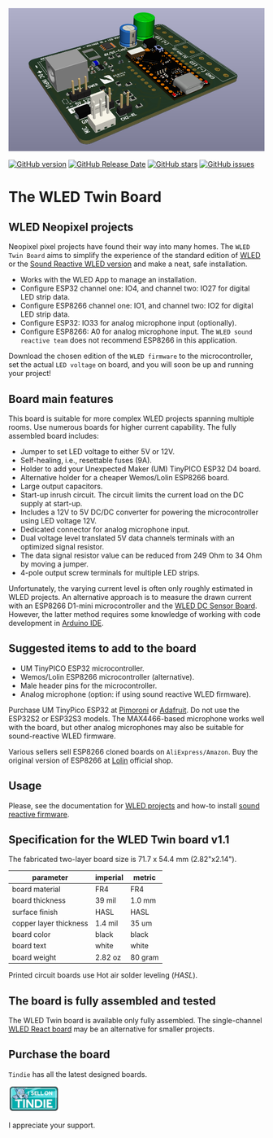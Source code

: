 ![prototyping solderable board](./images/3d-view-wled-twin-board-v1_1.png)

[![GitHub version](https://img.shields.io/github/release/berrak/WLED-TWIN-Board.svg?logo=github&logoColor=ffffff)](https://github.com/berrak/WLED-TWIN-Board/releases/latest)
[![GitHub Release Date](https://img.shields.io/github/release-date/berrak/WLED-TWIN-Board.svg?logo=github&logoColor=ffffff)](https://github.com/berrak/WLED-TWIN-Board/releases/latest)
[![GitHub stars](https://img.shields.io/github/stars/berrak/WLED-TWIN-Board.svg?logo=github&logoColor=ffffff)](https://github.com/berrak/WLED-TWIN-Board/stargazers)
[![GitHub issues](https://img.shields.io/github/issues/berrak/WLED-TWIN-Board.svg?logo=github&logoColor=ffffff)](https://github.com/berrak/WLED-TWIN-Board/issues)

# The WLED Twin Board

## WLED Neopixel projects 

Neopixel pixel projects have found their way into many homes. The `WLED Twin Board` aims to simplify the experience of the standard edition of [WLED](https://kno.wled.ge/) or the [Sound Reactive WLED version](https://github.com/atuline/WLED/) and make a neat, safe installation. 
 
- Works with the WLED App to manage an installation.
- Configure ESP32 channel one: IO4, and channel two: IO27 for digital LED strip data.
- Configure ESP8266 channel one: IO1, and channel two: IO2 for digital LED strip data.
- Configure ESP32: IO33 for analog microphone input (optionally).
- Configure ESP8266: A0 for analog microphone input. The `WLED sound reactive team` does not recommend ESP8266 in this application.

Download the chosen edition of the `WLED firmware` to the microcontroller, set the actual `LED voltage` on board, and you will soon be up and running your project!

## Board main features

This board is suitable for more complex WLED projects spanning multiple rooms. Use numerous boards for higher current capability. The fully assembled board includes:

- Jumper to set LED voltage to either 5V or 12V.
- Self-healing, i.e., resettable fuses (9A).
- Holder to add your Unexpected Maker (UM) TinyPICO ESP32 D4 board.
- Alternative holder for a cheaper Wemos/Lolin ESP8266 board.
- Large output capacitors.
- Start-up inrush circuit. The circuit limits the current load on the DC supply at start-up.
- Includes a 12V to 5V DC/DC converter for powering the microcontroller using LED voltage 12V.
- Dedicated connector for analog microphone input.
- Dual voltage level translated 5V data channels terminals with an optimized signal resistor.
- The data signal resistor value can be reduced from 249 Ohm to 34 Ohm by moving a jumper.
- 4-pole output screw terminals for multiple LED strips.


Unfortunately, the varying current level is often only roughly estimated in WLED projects. An alternative approach is to measure the drawn current with an ESP8266 D1-mini microcontroller and the [WLED DC Sensor Board](https://github.com/berrak/WLED-DC-Sensor-Board/). However, the latter method requires some knowledge of working with code development in [Arduino IDE](https://www.arduino.cc/en/software).

## Suggested items to add to the board

- UM TinyPICO ESP32 microcontroller.
- Wemos/Lolin ESP8266 microcontroller (alternative).
- Male header pins for the microcontroller.
- Analog microphone (option: if using sound reactive WLED firmware).

Purchase UM TinyPico ESP32 at [Pimoroni](https://shop.pimoroni.com/products/tinypico-v2?variant=39285089534035) or [Adafruit](https://www.adafruit.com/?q=TinyPico+ESP32&sort=BestMatch). Do not use the ESP32S2 or ESP32S3 models. The MAX4466-based microphone works well with the board, but other analog microphones may also be suitable for sound-reactive WLED firmware.

Various sellers sell ESP8266 cloned boards on `AliExpress/Amazon`. Buy the original version of ESP8266 at [Lolin](https://lolin.aliexpress.com/store/1331105) official shop.

## Usage

Please, see the documentation for [WLED projects](https://kno.wled.ge/) and how-to install [sound reactive firmware](https://github.com/atuline/WLED/).

## Specification for the WLED Twin board v1.1

The fabricated two-layer board size is 71.7 x 54.4 mm (2.82"x2.14").

| parameter | imperial | metric |
| -----------|-------|------|
| board material | FR4 | FR4 |
| board thickness | 39 mil | 1.0 mm |
| surface finish | HASL | HASL |
| copper layer thickness | 1.4 mil | 35 um |
| board color | black | black |
| board text | white | white |
| board weight | 2.82 oz | 80 gram |


Printed circuit boards use Hot air solder leveling (*HASL*).

## The board is fully assembled and tested

The WLED Twin board is available only fully assembled. The single-channel [WLED React board](https://github.com/berrak/WLED-React-Board) may be an alternative for smaller projects.

## Purchase the board
`Tindie` has all the latest designed boards.

[![Tindie](./images/tindie-small.png)](https://www.tindie.com/stores/debinix/)

I appreciate your support.